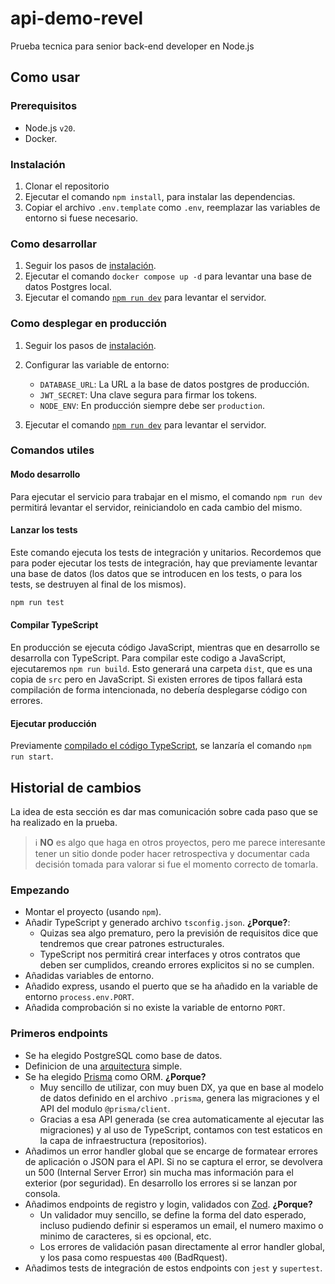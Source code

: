 # api-demo-revel

Prueba tecnica para senior back-end developer en Node.js

## Como usar

### Prerequisitos

- Node.js `v20`.
- Docker.

### Instalación

1. Clonar el repositorio
2. Ejecutar el comando `npm install`, para instalar las dependencias.
3. Copiar el archivo `.env.template` como `.env`, reemplazar las variables de entorno si fuese necesario.

### Como desarrollar

1. Seguir los pasos de [instalación](#instalación).
2. Ejecutar el comando `docker compose up -d` para levantar una base de datos Postgres local.
3. Ejecutar el comando [`npm run dev`](#modo-desarrollo) para levantar el servidor.

### Como desplegar en producción

1. Seguir los pasos de [instalación](#instalación).
2. Configurar las variable de entorno:

   - `DATABASE_URL`: La URL a la base de datos postgres de producción.
   - `JWT_SECRET`: Una clave segura para firmar los tokens.
   - `NODE_ENV`: En producción siempre debe ser `production`.

3. Ejecutar el comando [`npm run dev`](#modo-desarrollo) para levantar el servidor.

### Comandos utiles

#### Modo desarrollo

Para ejecutar el servicio para trabajar en el mismo, el comando `npm run dev` permitirá levantar el servidor, reiniciandolo en cada cambio del mismo.

#### Lanzar los tests

Este comando ejecuta los tests de integración y unitarios. Recordemos que para poder ejecutar los tests de integración, hay que previamente levantar una base de datos (los datos que se introducen en los tests, o para los tests, se destruyen al final de los mismos).

```bash
npm run test
```

#### Compilar TypeScript

En producción se ejecuta código JavaScript, mientras que en desarrollo se desarrolla con TypeScript. Para compilar este codigo a JavaScript, ejecutaremos `npm run build`. Esto generará una carpeta `dist`, que es una copia de `src` pero en JavaScript. Si existen errores de tipos fallará esta compilación de forma intencionada, no debería desplegarse código con errores.

#### Ejecutar producción

Previamente [compilado el código TypeScript](#compilar-typescript), se lanzaría el comando `npm run start`.

## Historial de cambios

La idea de esta sección es dar mas comunicación sobre cada paso que se ha realizado en la prueba.

> ℹ️ **NO** es algo que haga en otros proyectos, pero me parece interesante tener un sitio donde poder hacer retrospectiva y documentar cada decisión tomada para valorar si fue el momento correcto de tomarla.

### Empezando

- Montar el proyecto (usando `npm`).
- Añadir TypeScript y generado archivo `tsconfig.json`.
  **¿Porque?**:
  - Quizas sea algo prematuro, pero la previsión de requisitos dice que tendremos que crear patrones estructurales.
  - TypeScript nos permitirá crear interfaces y otros contratos que deben ser cumplidos, creando errores explicitos si no se cumplen.
- Añadidas variables de entorno.
- Añadido express, usando el puerto que se ha añadido en la variable de entorno `process.env.PORT`.
- Añadida comprobación si no existe la variable de entorno `PORT`.

### Primeros endpoints

- Se ha elegido PostgreSQL como base de datos.
- Definicion de una [arquitectura](./ARCHITECTURE.md) simple.
- Se ha elegido [Prisma](https://www.prisma.io/) como ORM.
  **¿Porque?**
  - Muy sencillo de utilizar, con muy buen DX, ya que en base al modelo de datos definido en el archivo `.prisma`, genera las migraciones y el API del modulo `@prisma/client`.
  - Gracias a esa API generada (se crea automaticamente al ejecutar las migraciones) y al uso de TypeScript, contamos con test estaticos en la capa de infraestructura (repositorios).
- Añadimos un error handler global que se encarge de formatear errores de aplicación o JSON para el API. Si no se captura el error, se devolvera un 500 (Internal Server Error) sin mucha mas información para el exterior (por seguridad). En desarrollo los errores si se lanzan por consola.
- Añadimos endpoints de registro y login, validados con [Zod](https://zod.dev/).
  **¿Porque?**
  - Un validador muy sencillo, se define la forma del dato esperado, incluso pudiendo definir si esperamos un email, el numero maximo o minimo de caracteres, si es opcional, etc.
  - Los errores de validación pasan directamente al error handler global, y los pasa como respuestas `400` (BadRquest).
- Añadimos tests de integración de estos endpoints con `jest` y `supertest`.
